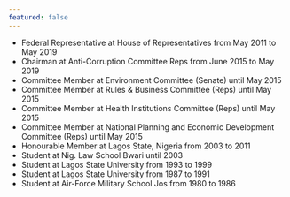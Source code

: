 ```yaml
---
featured: false
---
```

* Federal Representative at House of Representatives from May 2011 to May 2019
* Chairman at Anti-Corruption Committee Reps from June 2015 to May 2019
* Committee Member at Environment Committee (Senate) until May 2015
* Committee Member at Rules & Business Committee (Reps) until May 2015
* Committee Member at Health Institutions Committee (Reps) until May 2015
* Committee Member at National Planning and Economic Development Committee (Reps) until May 2015
* Honourable Member at Lagos State, Nigeria from 2003 to 2011
* Student at Nig. Law School Bwari until 2003
* Student at Lagos State University from 1993 to 1999
* Student at Lagos State University from 1987 to 1991
* Student at Air-Force Military School Jos from 1980 to 1986

